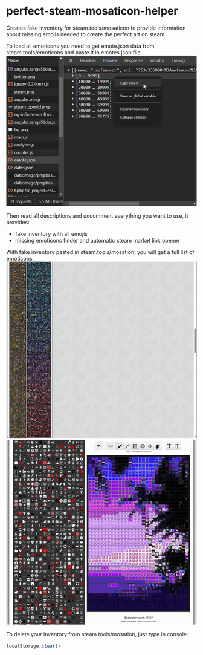 # perfect-steam-mosaticon-helper
Creates fake inventory for steam.tools/mosaticon to provide information about missing emojis needed to create the perfect art on steam

To load all emoticons you need to get emote.json data from steam.tools/emoticons and paste it in emotes.json file.
<img src="https://raw.githubusercontent.com/zippw/perfect-steam-mosaticon-helper/main/emote_data.png">

Then read all descriptions and uncomment everything you want to use, it provides:
- fake inventory with all emojis
- missing emoticons finder and automatic steam market link opener

With fake inventory pasted in steam.tools/mosation, you will get a full list of emoticons
<img src="https://github.com/zippw/perfect-steam-mosaticon-helper/blob/main/emotes_list.png?raw=true">
<img src="https://github.com/zippw/perfect-steam-mosaticon-helper/blob/main/emotes_result.png?raw=true">

To delete your inventory from steam.tools/mosation, just type in console:
```js
localStorage.clear()
```
